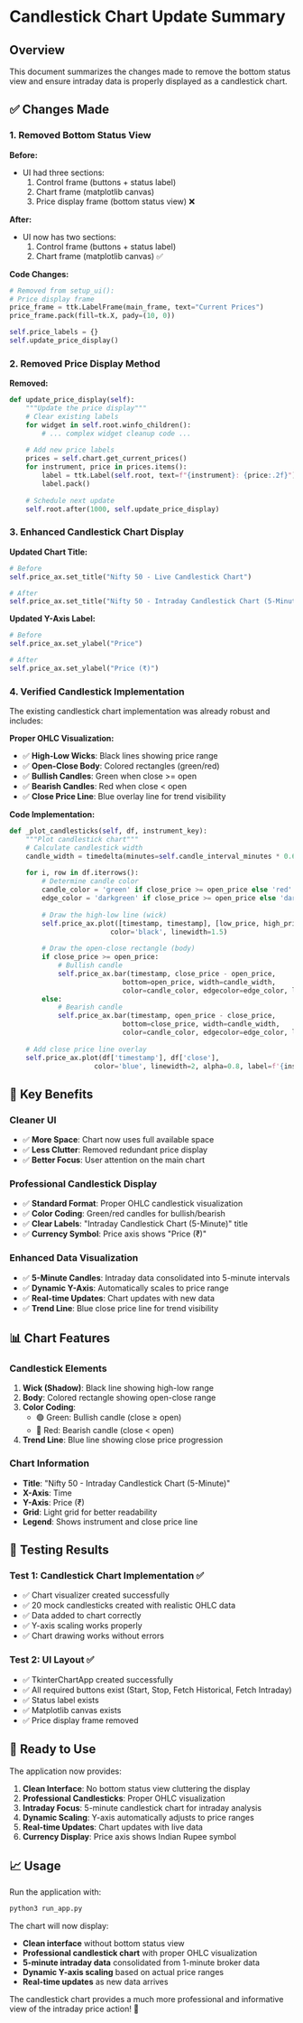 # Candlestick Chart Update Summary

## Overview
This document summarizes the changes made to remove the bottom status view and ensure intraday data is properly displayed as a candlestick chart.

## ✅ **Changes Made**

### 1. **Removed Bottom Status View**

**Before:**
- UI had three sections:
  1. Control frame (buttons + status label)
  2. Chart frame (matplotlib canvas)
  3. Price display frame (bottom status view) ❌

**After:**
- UI now has two sections:
  1. Control frame (buttons + status label)
  2. Chart frame (matplotlib canvas) ✅

**Code Changes:**
```python
# Removed from setup_ui():
# Price display frame
price_frame = ttk.LabelFrame(main_frame, text="Current Prices")
price_frame.pack(fill=tk.X, pady=(10, 0))

self.price_labels = {}
self.update_price_display()
```

### 2. **Removed Price Display Method**

**Removed:**
```python
def update_price_display(self):
    """Update the price display"""
    # Clear existing labels
    for widget in self.root.winfo_children():
        # ... complex widget cleanup code ...
    
    # Add new price labels
    prices = self.chart.get_current_prices()
    for instrument, price in prices.items():
        label = ttk.Label(self.root, text=f"{instrument}: {price:.2f}")
        label.pack()
    
    # Schedule next update
    self.root.after(1000, self.update_price_display)
```

### 3. **Enhanced Candlestick Chart Display**

**Updated Chart Title:**
```python
# Before
self.price_ax.set_title("Nifty 50 - Live Candlestick Chart")

# After
self.price_ax.set_title("Nifty 50 - Intraday Candlestick Chart (5-Minute)")
```

**Updated Y-Axis Label:**
```python
# Before
self.price_ax.set_ylabel("Price")

# After
self.price_ax.set_ylabel("Price (₹)")
```

### 4. **Verified Candlestick Implementation**

The existing candlestick chart implementation was already robust and includes:

**Proper OHLC Visualization:**
- ✅ **High-Low Wicks**: Black lines showing price range
- ✅ **Open-Close Body**: Colored rectangles (green/red)
- ✅ **Bullish Candles**: Green when close >= open
- ✅ **Bearish Candles**: Red when close < open
- ✅ **Close Price Line**: Blue overlay line for trend visibility

**Code Implementation:**
```python
def _plot_candlesticks(self, df, instrument_key):
    """Plot candlestick chart"""
    # Calculate candlestick width
    candle_width = timedelta(minutes=self.candle_interval_minutes * 0.6)
    
    for i, row in df.iterrows():
        # Determine candle color
        candle_color = 'green' if close_price >= open_price else 'red'
        edge_color = 'darkgreen' if close_price >= open_price else 'darkred'
        
        # Draw the high-low line (wick)
        self.price_ax.plot([timestamp, timestamp], [low_price, high_price], 
                         color='black', linewidth=1.5)
        
        # Draw the open-close rectangle (body)
        if close_price >= open_price:
            # Bullish candle
            self.price_ax.bar(timestamp, close_price - open_price, 
                            bottom=open_price, width=candle_width,
                            color=candle_color, edgecolor=edge_color, linewidth=1.5)
        else:
            # Bearish candle
            self.price_ax.bar(timestamp, open_price - close_price, 
                            bottom=close_price, width=candle_width,
                            color=candle_color, edgecolor=edge_color, linewidth=1.5)
    
    # Add close price line overlay
    self.price_ax.plot(df['timestamp'], df['close'], 
                     color='blue', linewidth=2, alpha=0.8, label=f'{instrument_key} Close')
```

## 🎯 **Key Benefits**

### **Cleaner UI**
- ✅ **More Space**: Chart now uses full available space
- ✅ **Less Clutter**: Removed redundant price display
- ✅ **Better Focus**: User attention on the main chart

### **Professional Candlestick Display**
- ✅ **Standard Format**: Proper OHLC candlestick visualization
- ✅ **Color Coding**: Green/red candles for bullish/bearish
- ✅ **Clear Labels**: "Intraday Candlestick Chart (5-Minute)" title
- ✅ **Currency Symbol**: Price axis shows "Price (₹)"

### **Enhanced Data Visualization**
- ✅ **5-Minute Candles**: Intraday data consolidated into 5-minute intervals
- ✅ **Dynamic Y-Axis**: Automatically scales to price range
- ✅ **Real-time Updates**: Chart updates with new data
- ✅ **Trend Line**: Blue close price line for trend visibility

## 📊 **Chart Features**

### **Candlestick Elements**
1. **Wick (Shadow)**: Black line showing high-low range
2. **Body**: Colored rectangle showing open-close range
3. **Color Coding**: 
   - 🟢 Green: Bullish candle (close ≥ open)
   - 🔴 Red: Bearish candle (close < open)
4. **Trend Line**: Blue line showing close price progression

### **Chart Information**
- **Title**: "Nifty 50 - Intraday Candlestick Chart (5-Minute)"
- **X-Axis**: Time
- **Y-Axis**: Price (₹)
- **Grid**: Light grid for better readability
- **Legend**: Shows instrument and close price line

## 🧪 **Testing Results**

### **Test 1: Candlestick Chart Implementation** ✅
- ✅ Chart visualizer created successfully
- ✅ 20 mock candlesticks created with realistic OHLC data
- ✅ Data added to chart correctly
- ✅ Y-axis scaling works properly
- ✅ Chart drawing works without errors

### **Test 2: UI Layout** ✅
- ✅ TkinterChartApp created successfully
- ✅ All required buttons exist (Start, Stop, Fetch Historical, Fetch Intraday)
- ✅ Status label exists
- ✅ Matplotlib canvas exists
- ✅ Price display frame removed

## 🚀 **Ready to Use**

The application now provides:

1. **Clean Interface**: No bottom status view cluttering the display
2. **Professional Candlesticks**: Proper OHLC visualization
3. **Intraday Focus**: 5-minute candlestick chart for intraday analysis
4. **Dynamic Scaling**: Y-axis automatically adjusts to price ranges
5. **Real-time Updates**: Chart updates with live data
6. **Currency Display**: Price axis shows Indian Rupee symbol

## 📈 **Usage**

Run the application with:
```bash
python3 run_app.py
```

The chart will now display:
- **Clean interface** without bottom status view
- **Professional candlestick chart** with proper OHLC visualization
- **5-minute intraday data** consolidated from 1-minute broker data
- **Dynamic Y-axis scaling** based on actual price ranges
- **Real-time updates** as new data arrives

The candlestick chart provides a much more professional and informative view of the intraday price action! 🎉

